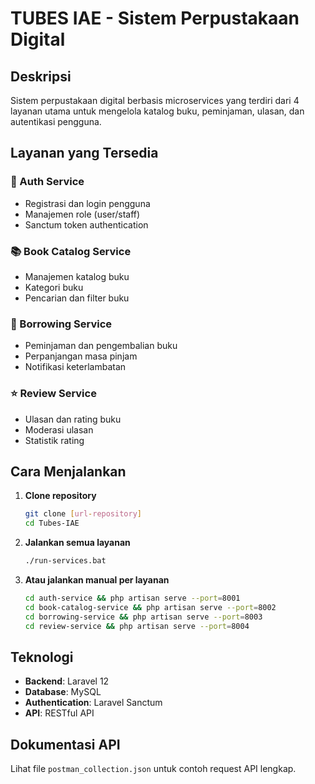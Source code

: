 # TUBES IAE - Sistem Perpustakaan Digital

## Deskripsi
Sistem perpustakaan digital berbasis microservices yang terdiri dari 4 layanan utama untuk mengelola katalog buku, peminjaman, ulasan, dan autentikasi pengguna.

## Layanan yang Tersedia

### 🔐 Auth Service
- Registrasi dan login pengguna
- Manajemen role (user/staff)
- Sanctum token authentication

### 📚 Book Catalog Service  
- Manajemen katalog buku
- Kategori buku
- Pencarian dan filter buku

### 📖 Borrowing Service
- Peminjaman dan pengembalian buku
- Perpanjangan masa pinjam
- Notifikasi keterlambatan

### ⭐ Review Service
- Ulasan dan rating buku
- Moderasi ulasan
- Statistik rating

## Cara Menjalankan

1. **Clone repository**
   ```bash
   git clone [url-repository]
   cd Tubes-IAE
   ```

2. **Jalankan semua layanan**
   ```bash
   ./run-services.bat
   ```

3. **Atau jalankan manual per layanan**
   ```bash
   cd auth-service && php artisan serve --port=8001
   cd book-catalog-service && php artisan serve --port=8002  
   cd borrowing-service && php artisan serve --port=8003
   cd review-service && php artisan serve --port=8004
   ```

## Teknologi
- **Backend**: Laravel 12
- **Database**: MySQL
- **Authentication**: Laravel Sanctum
- **API**: RESTful API

## Dokumentasi API
Lihat file `postman_collection.json` untuk contoh request API lengkap.